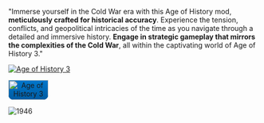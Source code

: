 "Immerse yourself in the Cold War era with this Age of History mod, **meticulously crafted for historical accuracy**.
Experience the tension, conflicts, and geopolitical intricacies of the time as you navigate through a detailed and immersive history. 
**Engage in strategic gameplay that mirrors the complexities of the Cold War**, all within the captivating world of Age of History 3."



[![Age of History 3](https://cdn.cloudflare.steamstatic.com/steam/apps/2772750/header.jpg?t=1706286405)](https://store.steampowered.com/app/2772750/Age_of_History_3/)

<div align="center" style="width: 80px; height: 40px; overflow: hidden; background: linear-gradient(to bottom, #0077cc, #005ba1); border-radius: 0 0 10px 10px;">
  <a href="https://store.steampowered.com/app/2772750/Age_of_History_3/" style="text-decoration: none; display: block; height: 100%;">
    <div style="width: 100%; height: 40px; overflow: hidden; border-top-left-radius: 0; border-top-right-radius: 0;">
      <img src="https://cdn.cloudflare.steamstatic.com/steam/apps/2772750/header.jpg?t=1706286405" alt="Age of History 3" style="width: 100%; height: 100%; object-fit: cover; border-bottom: 1px solid #fff; border-top-left-radius: 0; border-top-right-radius: 0;">
    </div>
    <div style="background: #63a136; padding: 4px; color: #fff; font-size: 10px; text-align: center; border-radius: 0 0 10px 10px;">
      Add to Wishlist
    </div>
  </a>
</div>


	










![1946](https://github.com/GDKAYKY/The-Iron-Curtain/assets/108950475/fff22ae5-e5a7-4ea5-904c-17553d66b7a4)

